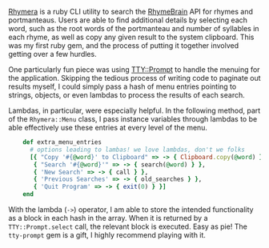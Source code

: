 [Rhymera](https://github.com/revarcline/rhymera) is a ruby CLI utility to search the [RhymeBrain](https://rhymebrain.com) API for rhymes and portmanteaus. Users are able to find additional details by selecting each word, such as the root words of the portmanteau and number of syllables in each rhyme, as well as copy any given result to the system clipboard. This was my first ruby gem, and the process of putting it together involved getting over a few hurdles.

One particularly fun piece was using [TTY::Prompt](https://github.com/piotrmurach/tty-prompt) to handle the menuing for the application. Skipping the tedious process of writing code to paginate out results myself, I could simply pass a hash of menu entries pointing to strings, objects, or even lambdas to process the results of each search.

Lambdas, in particular, were especially helpful. In the following method, part of the `Rhymera::Menu` class, I pass instance variables through lambdas to be able effectively use these entries at every level of the menu.

```ruby
    def extra_menu_entries
      # options leading to lambas! we love lambdas, don't we folks
      [{ "Copy '#{@word}' to Clipboard" => -> { Clipboard.copy(@word) } },
       { "Search '#{@word}'" => -> { search(@word) } },
       { 'New Search' => -> { call } },
       { 'Previous Searches' => -> { old_searches } },
       { 'Quit Program' => -> { exit(0) } }]
    end
```

With the lambda (`->`) operator, I am able to store the intended functionality as a block in each hash in the array. When it is returned by a `TTY::Prompt.select` call, the relevant block is executed. Easy as pie! The `tty-prompt` gem is a gift, I highly recommend playing with it.
